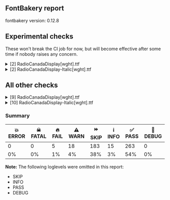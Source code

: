 ## FontBakery report

fontbakery version: 0.12.8



## Experimental checks

These won't break the CI job for now, but will become effective after some time if nobody raises any concern.


<details><summary>[2] RadioCanadaDisplay[wght].ttf</summary>
<div>
<details>
    <summary>🔥 <b>FAIL</b> Ensure 'smcp' (small caps) lookups are defined before ligature lookups in the 'GSUB' table. <a href="https://fontbakery.readthedocs.io/en/stable/fontbakery/checks/universal.html#"></a></summary>
    <div>







* 🔥 **FAIL** <p>'smcp' or 'liga' lookups not found in GSUB table.</p>
 [code: missing-lookups]



</div>
</details>

<details>
    <summary>⚠️ <b>WARN</b> Validate size, and resolution of article images, and ensure article page has minimum length and includes visual assets. <a href="https://fontbakery.readthedocs.io/en/stable/fontbakery/checks/googlefonts.article.html#"></a></summary>
    <div>







* ⚠️ **WARN** <p>Family metadata at fonts/variable does not have an article.</p>
 [code: lacks-article]



</div>
</details>
</div>
</details>

<details><summary>[2] RadioCanadaDisplay-Italic[wght].ttf</summary>
<div>
<details>
    <summary>🔥 <b>FAIL</b> Ensure 'smcp' (small caps) lookups are defined before ligature lookups in the 'GSUB' table. <a href="https://fontbakery.readthedocs.io/en/stable/fontbakery/checks/universal.html#"></a></summary>
    <div>







* 🔥 **FAIL** <p>'smcp' or 'liga' lookups not found in GSUB table.</p>
 [code: missing-lookups]



</div>
</details>

<details>
    <summary>⚠️ <b>WARN</b> Validate size, and resolution of article images, and ensure article page has minimum length and includes visual assets. <a href="https://fontbakery.readthedocs.io/en/stable/fontbakery/checks/googlefonts.article.html#"></a></summary>
    <div>







* ⚠️ **WARN** <p>Family metadata at fonts/variable does not have an article.</p>
 [code: lacks-article]



</div>
</details>
</div>
</details>




## All other checks



<details><summary>[9] RadioCanadaDisplay[wght].ttf</summary>
<div>
<details>
    <summary>🔥 <b>FAIL</b> Check license file has good copyright string. <a href="https://fontbakery.readthedocs.io/en/stable/fontbakery/checks/googlefonts.license.html#"></a></summary>
    <div>







* 🔥 **FAIL** <p>First line in license file is:</p>
<p>&quot;copyright 20** the my font project authors (<a href="https://github.com/googlefonts/googlefonts-project-template">https://github.com/googlefonts/googlefonts-project-template</a>)&quot;</p>
<p>which does not match the expected format, similar to:</p>
<p>&quot;Copyright 2022 The Familyname Project Authors (git url)&quot;</p>
 [code: bad-format]



</div>
</details>

<details>
    <summary>⚠️ <b>WARN</b> Check font contains no unreachable glyphs <a href="https://fontbakery.readthedocs.io/en/stable/fontbakery/checks/universal.glyphset.html#"></a></summary>
    <div>







* ⚠️ **WARN** <p>The following glyphs could not be reached by codepoint or substitution rules:</p>
<pre><code>- CR

- IJacute

- NULL

- caron.alt

- florin

- gem

- i.trk

- ijacute

- macronmodcomb
</code></pre>
 [code: unreachable-glyphs]



</div>
</details>

<details>
    <summary>⚠️ <b>WARN</b> Are there any misaligned on-curve points? <a href="https://fontbakery.readthedocs.io/en/stable/fontbakery/checks/outline.html#"></a></summary>
    <div>







* ⚠️ **WARN** <p>The following glyphs have on-curve points which have potentially incorrect y coordinates:</p>
<pre><code>* germandbls (U+00DF): X=280.5,Y=-0.5 (should be at baseline 0?)
</code></pre>
 [code: found-misalignments]



</div>
</details>

<details>
    <summary>⚠️ <b>WARN</b> Ensure dotted circle glyph is present and can attach marks. <a href="https://fontbakery.readthedocs.io/en/stable/fontbakery/checks/shaping.html#"></a></summary>
    <div>







* ⚠️ **WARN** <p>No dotted circle glyph present</p>
 [code: missing-dotted-circle]



</div>
</details>

<details>
    <summary>⚠️ <b>WARN</b> Ensure soft_dotted characters lose their dot when combined with marks that replace the dot. <a href="https://fontbakery.readthedocs.io/en/stable/fontbakery/checks/shaping.html#"></a></summary>
    <div>







* ⚠️ **WARN** <p>The dot of soft dotted characters used in orthographies <em>must</em> disappear in the following strings: į̀ į́ į̂ į̃ į̄ į̌ ị̀ ị́ ị̂ ị̃ ị̄</p>
<p>The dot of soft dotted characters <em>should</em> disappear in other cases, for example: į̆ į̇ į̈ į̊ į̋ į̦̀ į̦́ į̦̂ į̦̃ į̦̄ į̦̆ į̦̇ į̦̈ į̦̊ į̦̋ į̦̌ į̧̀ į̧́ į̧̂ į̧̃</p>
<p>Your font fully covers the following languages that require the soft-dotted feature: Ekpeye (Latn, 226,000 speakers), Lithuanian (Latn, 2,357,094 speakers), Dutch (Latn, 31,709,104 speakers).</p>
<p>Your font does <em>not</em> cover the following languages that require the soft-dotted feature: Fur (Latn, 1,230,163 speakers), Dii (Latn, 71,000 speakers), Ejagham (Latn, 120,000 speakers), Navajo (Latn, 166,319 speakers), Yala (Latn, 200,000 speakers), Kom (Latn, 360,685 speakers), Mfumte (Latn, 79,000 speakers), Ebira (Latn, 2,200,000 speakers), Ijo, Southeast (Latn, 2,471,000 speakers), Belarusian (Cyrl, 10,064,517 speakers), Nateni (Latn, 100,000 speakers), Makaa (Latn, 221,000 speakers), Koonzime (Latn, 40,000 speakers), Lugbara (Latn, 2,200,000 speakers), South Central Banda (Latn, 244,000 speakers), Bete-Bendi (Latn, 100,000 speakers), Vute (Latn, 21,000 speakers), Avokaya (Latn, 100,000 speakers), Aghem (Latn, 38,843 speakers), Mango (Latn, 77,000 speakers), Dan (Latn, 1,099,244 speakers), Ma’di (Latn, 584,000 speakers), Basaa (Latn, 332,940 speakers), Nzakara (Latn, 50,000 speakers), Sar (Latn, 500,000 speakers), Kpelle, Guinea (Latn, 622,000 speakers), Cicipu (Latn, 44,000 speakers), Mundani (Latn, 34,000 speakers), Bafut (Latn, 158,146 speakers), Zapotec (Latn, 490,000 speakers), Ukrainian (Cyrl, 29,273,587 speakers), Southern Kisi (Latn, 360,000 speakers), Igbo (Latn, 27,823,640 speakers), Gulay (Latn, 250,478 speakers), Ngbaka (Latn, 1,020,000 speakers).</p>
 [code: soft-dotted]



</div>
</details>

<details>
    <summary>⚠️ <b>WARN</b> Check for codepoints not covered by METADATA subsets. <a href="https://fontbakery.readthedocs.io/en/stable/fontbakery/checks/googlefonts.subsets.html#"></a></summary>
    <div>







* ⚠️ **WARN** <p>The following codepoints supported by the font are not covered by
any subsets defined in the font's metadata file, and will never
be served. You can solve this by either manually adding additional
subset declarations to METADATA.pb, or by editing the glyphset
definitions.</p>
<ul>
<li>U+02C7 CARON: try adding one of: canadian-aboriginal, tifinagh, yi</li>
<li>U+02C9 MODIFIER LETTER MACRON: not included in any glyphset definition</li>
<li>U+02D8 BREVE: try adding one of: canadian-aboriginal, yi</li>
<li>U+02D9 DOT ABOVE: try adding one of: canadian-aboriginal, yi</li>
<li>U+02DB OGONEK: try adding one of: canadian-aboriginal, yi</li>
<li>U+02DD DOUBLE ACUTE ACCENT: not included in any glyphset definition</li>
<li>U+0302 COMBINING CIRCUMFLEX ACCENT: try adding one of: coptic, math, tifinagh, cherokee</li>
<li>U+0306 COMBINING BREVE: try adding one of: old-permic, tifinagh</li>
<li>U+0307 COMBINING DOT ABOVE: try adding one of: coptic, syriac, tai-le, canadian-aboriginal, malayalam, math, tifinagh, old-permic</li>
<li>U+030A COMBINING RING ABOVE: try adding syriac</li>
<li>U+030B COMBINING DOUBLE ACUTE ACCENT: try adding one of: osage, cherokee</li>
<li>U+030C COMBINING CARON: try adding one of: tai-le, cherokee</li>
<li>U+0326 COMBINING COMMA BELOW: not included in any glyphset definition</li>
<li>U+0327 COMBINING CEDILLA: not included in any glyphset definition</li>
<li>U+0328 COMBINING OGONEK: not included in any glyphset definition</li>
<li>U+0394 GREEK CAPITAL LETTER DELTA: try adding one of: math, greek, elbasan</li>
<li>U+03A9 GREEK CAPITAL LETTER OMEGA: try adding one of: math, greek, elbasan</li>
<li>U+03BC GREEK SMALL LETTER MU: try adding one of: math, greek</li>
<li>U+03C0 GREEK SMALL LETTER PI: try adding one of: math, greek, yi</li>
<li>U+1EA0 LATIN CAPITAL LETTER A WITH DOT BELOW: try adding vietnamese</li>
<li>U+1EA1 LATIN SMALL LETTER A WITH DOT BELOW: try adding vietnamese</li>
<li>U+1EB8 LATIN CAPITAL LETTER E WITH DOT BELOW: try adding vietnamese</li>
<li>U+1EB9 LATIN SMALL LETTER E WITH DOT BELOW: try adding vietnamese</li>
<li>U+1EBC LATIN CAPITAL LETTER E WITH TILDE: try adding vietnamese</li>
<li>U+1EBD LATIN SMALL LETTER E WITH TILDE: try adding vietnamese</li>
<li>U+1ECA LATIN CAPITAL LETTER I WITH DOT BELOW: try adding vietnamese</li>
<li>U+1ECB LATIN SMALL LETTER I WITH DOT BELOW: try adding vietnamese</li>
<li>U+1ECC LATIN CAPITAL LETTER O WITH DOT BELOW: try adding vietnamese</li>
<li>U+1ECD LATIN SMALL LETTER O WITH DOT BELOW: try adding vietnamese</li>
<li>U+1EE4 LATIN CAPITAL LETTER U WITH DOT BELOW: try adding vietnamese</li>
<li>U+1EE5 LATIN SMALL LETTER U WITH DOT BELOW: try adding vietnamese</li>
<li>U+2021 DOUBLE DAGGER: try adding adlam</li>
<li>U+2030 PER MILLE SIGN: try adding adlam</li>
<li>U+2116 NUMERO SIGN: try adding cyrillic</li>
<li>U+2126 OHM SIGN: not included in any glyphset definition</li>
<li>U+212E ESTIMATED SYMBOL: not included in any glyphset definition</li>
<li>U+2202 PARTIAL DIFFERENTIAL: try adding math</li>
<li>U+2206 INCREMENT: try adding math</li>
<li>U+220F N-ARY PRODUCT: try adding math</li>
<li>U+2211 N-ARY SUMMATION: try adding math</li>
<li>U+2219 BULLET OPERATOR: try adding one of: math, tai-tham, symbols, yi</li>
<li>U+221A SQUARE ROOT: try adding math</li>
<li>U+221E INFINITY: try adding math</li>
<li>U+222B INTEGRAL: try adding math</li>
<li>U+2248 ALMOST EQUAL TO: try adding math</li>
<li>U+2260 NOT EQUAL TO: try adding math</li>
<li>U+2264 LESS-THAN OR EQUAL TO: try adding math</li>
<li>U+2265 GREATER-THAN OR EQUAL TO: try adding math</li>
<li>U+25CA LOZENGE: try adding one of: math, symbols</li>
<li>U+FB00 LATIN SMALL LIGATURE FF: not included in any glyphset definition</li>
<li>U+FB01 LATIN SMALL LIGATURE FI: not included in any glyphset definition</li>
<li>U+FB02 LATIN SMALL LIGATURE FL: not included in any glyphset definition</li>
<li>U+FB03 LATIN SMALL LIGATURE FFI: not included in any glyphset definition</li>
<li>U+FB04 LATIN SMALL LIGATURE FFL: not included in any glyphset definition</li>
</ul>
<p>Or you can add the above codepoints to one of the subsets supported by the font: <code>latin</code>, <code>latin-ext</code></p>
 [code: unreachable-subsetting]



</div>
</details>

<details>
    <summary>⚠️ <b>WARN</b> Is there kerning info for non-ligated sequences? <a href="https://fontbakery.readthedocs.io/en/stable/fontbakery/checks/googlefonts.gpos.html#"></a></summary>
    <div>







* ⚠️ **WARN** <p>GPOS table lacks kerning info for the following non-ligated sequences:</p>
<pre><code>- f + f

- f + i

- f + ij

- f + l
</code></pre>
 [code: lacks-kern-info]



</div>
</details>

<details>
    <summary>⚠️ <b>WARN</b> Ensure variable fonts include an avar table. <a href="https://fontbakery.readthedocs.io/en/stable/fontbakery/checks/googlefonts.varfont.html#"></a></summary>
    <div>







* ⚠️ **WARN** <p>This variable font does not have an avar table.</p>
 [code: missing-avar]



</div>
</details>

<details>
    <summary>⚠️ <b>WARN</b> Ensure fonts have ScriptLangTags declared on the 'meta' table. <a href="https://fontbakery.readthedocs.io/en/stable/fontbakery/checks/googlefonts.meta.html#"></a></summary>
    <div>







* ⚠️ **WARN** <p>This font file does not have a 'meta' table.</p>
 [code: lacks-meta-table]



</div>
</details>
</div>
</details>

<details><summary>[10] RadioCanadaDisplay-Italic[wght].ttf</summary>
<div>
<details>
    <summary>🔥 <b>FAIL</b> Combined length of family and style must not exceed 32 characters. <a href="https://fontbakery.readthedocs.io/en/stable/fontbakery/checks/googlefonts.name.html#"></a></summary>
    <div>







* 🔥 **FAIL** <p>Variable font instance name 'Radio Canada Display Medium Italic' formed by space-separated concatenation of font family name (nameID 1) and instance subfamily nameID 258 exceeds 32 characters.</p>
<p>This has been found to cause shaping issues for some accented letters in Microsoft Word on Windows 10 and 11.</p>
 [code: instance-too-long]



* 🔥 **FAIL** <p>Variable font instance name 'Radio Canada Display Medium Italic' formed by space-separated concatenation of font family name (nameID 1) and instance subfamily nameID 258 exceeds 32 characters.</p>
<p>This has been found to cause shaping issues for some accented letters in Microsoft Word on Windows 10 and 11.</p>
 [code: instance-too-long]



* 🔥 **FAIL** <p>Variable font instance name 'Radio Canada Display SemiBold Italic' formed by space-separated concatenation of font family name (nameID 1) and instance subfamily nameID 259 exceeds 32 characters.</p>
<p>This has been found to cause shaping issues for some accented letters in Microsoft Word on Windows 10 and 11.</p>
 [code: instance-too-long]



* 🔥 **FAIL** <p>Variable font instance name 'Radio Canada Display SemiBold Italic' formed by space-separated concatenation of font family name (nameID 1) and instance subfamily nameID 259 exceeds 32 characters.</p>
<p>This has been found to cause shaping issues for some accented letters in Microsoft Word on Windows 10 and 11.</p>
 [code: instance-too-long]



</div>
</details>

<details>
    <summary>🔥 <b>FAIL</b> Check license file has good copyright string. <a href="https://fontbakery.readthedocs.io/en/stable/fontbakery/checks/googlefonts.license.html#"></a></summary>
    <div>







* 🔥 **FAIL** <p>First line in license file is:</p>
<p>&quot;copyright 20** the my font project authors (<a href="https://github.com/googlefonts/googlefonts-project-template">https://github.com/googlefonts/googlefonts-project-template</a>)&quot;</p>
<p>which does not match the expected format, similar to:</p>
<p>&quot;Copyright 2022 The Familyname Project Authors (git url)&quot;</p>
 [code: bad-format]



</div>
</details>

<details>
    <summary>⚠️ <b>WARN</b> Check font contains no unreachable glyphs <a href="https://fontbakery.readthedocs.io/en/stable/fontbakery/checks/universal.glyphset.html#"></a></summary>
    <div>







* ⚠️ **WARN** <p>The following glyphs could not be reached by codepoint or substitution rules:</p>
<pre><code>- IJacute

- NULL

- caron.alt

- firsttonechinesecomb

- gem

- i.trk

- ijacute

- uni0326.alt
</code></pre>
 [code: unreachable-glyphs]



</div>
</details>

<details>
    <summary>⚠️ <b>WARN</b> Are there any misaligned on-curve points? <a href="https://fontbakery.readthedocs.io/en/stable/fontbakery/checks/outline.html#"></a></summary>
    <div>







* ⚠️ **WARN** <p>The following glyphs have on-curve points which have potentially incorrect y coordinates:</p>
<pre><code>* abreve (U+0103): X=227.0,Y=692.0 (should be at cap-height 690?)

* aring (U+00E5): X=335.5,Y=689.0 (should be at cap-height 690?)

* aringacute (U+01FB): X=335.5,Y=689.0 (should be at cap-height 690?)

* ebreve (U+0115): X=220.0,Y=692.0 (should be at cap-height 690?)

* gbreve (U+011F): X=222.0,Y=692.0 (should be at cap-height 690?)

* ibreve (U+012D): X=52.0,Y=692.0 (should be at cap-height 690?)

* obreve (U+014F): X=221.0,Y=692.0 (should be at cap-height 690?)

* ubreve (U+016D): X=223.0,Y=692.0 (should be at cap-height 690?)

* uring (U+016F): X=331.5,Y=689.0 (should be at cap-height 690?)

* uni0306 (U+0306): X=187.0,Y=692.0 (should be at cap-height 690?)

* uni030A (U+030A): X=294.5,Y=689.0 (should be at cap-height 690?)

* breve (U+02D8): X=187.0,Y=692.0 (should be at cap-height 690?)

* ring (U+02DA): X=294.5,Y=689.0 (should be at cap-height 690?)
</code></pre>
 [code: found-misalignments]



</div>
</details>

<details>
    <summary>⚠️ <b>WARN</b> Ensure dotted circle glyph is present and can attach marks. <a href="https://fontbakery.readthedocs.io/en/stable/fontbakery/checks/shaping.html#"></a></summary>
    <div>







* ⚠️ **WARN** <p>No dotted circle glyph present</p>
 [code: missing-dotted-circle]



</div>
</details>

<details>
    <summary>⚠️ <b>WARN</b> Ensure soft_dotted characters lose their dot when combined with marks that replace the dot. <a href="https://fontbakery.readthedocs.io/en/stable/fontbakery/checks/shaping.html#"></a></summary>
    <div>







* ⚠️ **WARN** <p>The dot of soft dotted characters used in orthographies <em>must</em> disappear in the following strings: į̀ į́ į̂ į̃ į̄ į̌ ị̀ ị́ ị̂ ị̃ ị̄</p>
<p>The dot of soft dotted characters <em>should</em> disappear in other cases, for example: į̆ į̇ į̈ į̊ į̋ į̦̀ į̦́ į̦̂ į̦̃ į̦̄ į̦̆ į̦̇ į̦̈ į̦̊ į̦̋ į̦̌ į̧̀ į̧́ į̧̂ į̧̃</p>
<p>Your font fully covers the following languages that require the soft-dotted feature: Ekpeye (Latn, 226,000 speakers), Lithuanian (Latn, 2,357,094 speakers), Dutch (Latn, 31,709,104 speakers).</p>
<p>Your font does <em>not</em> cover the following languages that require the soft-dotted feature: Fur (Latn, 1,230,163 speakers), Dii (Latn, 71,000 speakers), Ejagham (Latn, 120,000 speakers), Navajo (Latn, 166,319 speakers), Yala (Latn, 200,000 speakers), Kom (Latn, 360,685 speakers), Mfumte (Latn, 79,000 speakers), Ebira (Latn, 2,200,000 speakers), Ijo, Southeast (Latn, 2,471,000 speakers), Belarusian (Cyrl, 10,064,517 speakers), Nateni (Latn, 100,000 speakers), Makaa (Latn, 221,000 speakers), Koonzime (Latn, 40,000 speakers), Lugbara (Latn, 2,200,000 speakers), South Central Banda (Latn, 244,000 speakers), Bete-Bendi (Latn, 100,000 speakers), Vute (Latn, 21,000 speakers), Avokaya (Latn, 100,000 speakers), Aghem (Latn, 38,843 speakers), Mango (Latn, 77,000 speakers), Dan (Latn, 1,099,244 speakers), Ma’di (Latn, 584,000 speakers), Basaa (Latn, 332,940 speakers), Nzakara (Latn, 50,000 speakers), Sar (Latn, 500,000 speakers), Kpelle, Guinea (Latn, 622,000 speakers), Cicipu (Latn, 44,000 speakers), Mundani (Latn, 34,000 speakers), Bafut (Latn, 158,146 speakers), Zapotec (Latn, 490,000 speakers), Ukrainian (Cyrl, 29,273,587 speakers), Southern Kisi (Latn, 360,000 speakers), Igbo (Latn, 27,823,640 speakers), Gulay (Latn, 250,478 speakers), Ngbaka (Latn, 1,020,000 speakers).</p>
 [code: soft-dotted]



</div>
</details>

<details>
    <summary>⚠️ <b>WARN</b> Check for codepoints not covered by METADATA subsets. <a href="https://fontbakery.readthedocs.io/en/stable/fontbakery/checks/googlefonts.subsets.html#"></a></summary>
    <div>







* ⚠️ **WARN** <p>The following codepoints supported by the font are not covered by
any subsets defined in the font's metadata file, and will never
be served. You can solve this by either manually adding additional
subset declarations to METADATA.pb, or by editing the glyphset
definitions.</p>
<ul>
<li>U+02C7 CARON: try adding one of: canadian-aboriginal, tifinagh, yi</li>
<li>U+02C9 MODIFIER LETTER MACRON: not included in any glyphset definition</li>
<li>U+02D8 BREVE: try adding one of: canadian-aboriginal, yi</li>
<li>U+02D9 DOT ABOVE: try adding one of: canadian-aboriginal, yi</li>
<li>U+02DB OGONEK: try adding one of: canadian-aboriginal, yi</li>
<li>U+02DD DOUBLE ACUTE ACCENT: not included in any glyphset definition</li>
<li>U+0302 COMBINING CIRCUMFLEX ACCENT: try adding one of: coptic, math, tifinagh, cherokee</li>
<li>U+0306 COMBINING BREVE: try adding one of: old-permic, tifinagh</li>
<li>U+0307 COMBINING DOT ABOVE: try adding one of: coptic, syriac, tai-le, canadian-aboriginal, malayalam, math, tifinagh, old-permic</li>
<li>U+030A COMBINING RING ABOVE: try adding syriac</li>
<li>U+030B COMBINING DOUBLE ACUTE ACCENT: try adding one of: osage, cherokee</li>
<li>U+030C COMBINING CARON: try adding one of: tai-le, cherokee</li>
<li>U+0326 COMBINING COMMA BELOW: not included in any glyphset definition</li>
<li>U+0327 COMBINING CEDILLA: not included in any glyphset definition</li>
<li>U+0328 COMBINING OGONEK: not included in any glyphset definition</li>
<li>U+0394 GREEK CAPITAL LETTER DELTA: try adding one of: math, greek, elbasan</li>
<li>U+03A9 GREEK CAPITAL LETTER OMEGA: try adding one of: math, greek, elbasan</li>
<li>U+03BC GREEK SMALL LETTER MU: try adding one of: math, greek</li>
<li>U+03C0 GREEK SMALL LETTER PI: try adding one of: math, greek, yi</li>
<li>U+1EA0 LATIN CAPITAL LETTER A WITH DOT BELOW: try adding vietnamese</li>
<li>U+1EA1 LATIN SMALL LETTER A WITH DOT BELOW: try adding vietnamese</li>
<li>U+1EB8 LATIN CAPITAL LETTER E WITH DOT BELOW: try adding vietnamese</li>
<li>U+1EB9 LATIN SMALL LETTER E WITH DOT BELOW: try adding vietnamese</li>
<li>U+1EBC LATIN CAPITAL LETTER E WITH TILDE: try adding vietnamese</li>
<li>U+1EBD LATIN SMALL LETTER E WITH TILDE: try adding vietnamese</li>
<li>U+1ECA LATIN CAPITAL LETTER I WITH DOT BELOW: try adding vietnamese</li>
<li>U+1ECB LATIN SMALL LETTER I WITH DOT BELOW: try adding vietnamese</li>
<li>U+1ECC LATIN CAPITAL LETTER O WITH DOT BELOW: try adding vietnamese</li>
<li>U+1ECD LATIN SMALL LETTER O WITH DOT BELOW: try adding vietnamese</li>
<li>U+1EE4 LATIN CAPITAL LETTER U WITH DOT BELOW: try adding vietnamese</li>
<li>U+1EE5 LATIN SMALL LETTER U WITH DOT BELOW: try adding vietnamese</li>
<li>U+2021 DOUBLE DAGGER: try adding adlam</li>
<li>U+2030 PER MILLE SIGN: try adding adlam</li>
<li>U+2116 NUMERO SIGN: try adding cyrillic</li>
<li>U+2126 OHM SIGN: not included in any glyphset definition</li>
<li>U+212E ESTIMATED SYMBOL: not included in any glyphset definition</li>
<li>U+2202 PARTIAL DIFFERENTIAL: try adding math</li>
<li>U+2206 INCREMENT: try adding math</li>
<li>U+220F N-ARY PRODUCT: try adding math</li>
<li>U+2211 N-ARY SUMMATION: try adding math</li>
<li>U+2219 BULLET OPERATOR: try adding one of: math, tai-tham, symbols, yi</li>
<li>U+221A SQUARE ROOT: try adding math</li>
<li>U+221E INFINITY: try adding math</li>
<li>U+222B INTEGRAL: try adding math</li>
<li>U+2248 ALMOST EQUAL TO: try adding math</li>
<li>U+2260 NOT EQUAL TO: try adding math</li>
<li>U+2264 LESS-THAN OR EQUAL TO: try adding math</li>
<li>U+2265 GREATER-THAN OR EQUAL TO: try adding math</li>
<li>U+25CA LOZENGE: try adding one of: math, symbols</li>
<li>U+FB01 LATIN SMALL LIGATURE FI: not included in any glyphset definition</li>
<li>U+FB02 LATIN SMALL LIGATURE FL: not included in any glyphset definition</li>
</ul>
<p>Or you can add the above codepoints to one of the subsets supported by the font: <code>latin</code>, <code>latin-ext</code></p>
 [code: unreachable-subsetting]



</div>
</details>

<details>
    <summary>⚠️ <b>WARN</b> Is there kerning info for non-ligated sequences? <a href="https://fontbakery.readthedocs.io/en/stable/fontbakery/checks/googlefonts.gpos.html#"></a></summary>
    <div>







* ⚠️ **WARN** <p>GPOS table lacks kerning info for the following non-ligated sequences:</p>
<pre><code>- f + f

- f + i

- f + ij

- f + l
</code></pre>
 [code: lacks-kern-info]



</div>
</details>

<details>
    <summary>⚠️ <b>WARN</b> Ensure variable fonts include an avar table. <a href="https://fontbakery.readthedocs.io/en/stable/fontbakery/checks/googlefonts.varfont.html#"></a></summary>
    <div>







* ⚠️ **WARN** <p>This variable font does not have an avar table.</p>
 [code: missing-avar]



</div>
</details>

<details>
    <summary>⚠️ <b>WARN</b> Ensure fonts have ScriptLangTags declared on the 'meta' table. <a href="https://fontbakery.readthedocs.io/en/stable/fontbakery/checks/googlefonts.meta.html#"></a></summary>
    <div>







* ⚠️ **WARN** <p>This font file does not have a 'meta' table.</p>
 [code: lacks-meta-table]



</div>
</details>
</div>
</details>




### Summary

| 💥 ERROR | ☠ FATAL | 🔥 FAIL | ⚠️ WARN | ⏩ SKIP | ℹ️ INFO | ✅ PASS | 🔎 DEBUG | 
| ---|---|---|---|---|---|---|---|
| 0 | 0 | 5 | 18 | 183 | 15 | 263 | 0 | 
| 0% | 0% | 1% | 4% | 38% | 3% | 54% | 0% | 



**Note:** The following loglevels were omitted in this report:


* SKIP
* INFO
* PASS
* DEBUG
